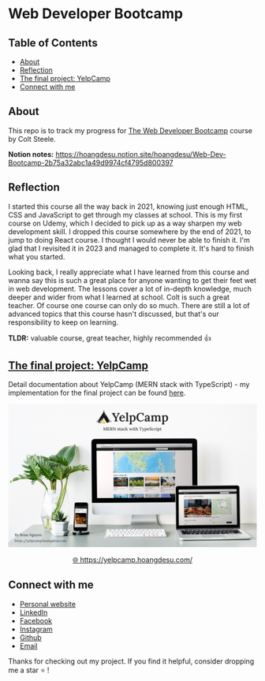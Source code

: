 # Web Developer Bootcamp

## Table of Contents

-   [About](#about)
-   [Reflection](#reflection)
-   [The final project: YelpCamp](#the-final-project-yelpcamp)
-   [Connect with me](#connect-with-me)

## About

This repo is to track my progress for [The Web Developer Bootcamp](https://www.udemy.com/course/the-web-developer-bootcamp/) course by Colt Steele.

**Notion notes:** https://hoangdesu.notion.site/hoangdesu/Web-Dev-Bootcamp-2b75a32abc1a49d9974cf4795d800397

## Reflection

I started this course all the way back in 2021, knowing just enough HTML, CSS and JavaScript to get through my classes at school. This is my first
course on Udemy, which I decided to pick up as a way sharpen my web development skill. I dropped this course somewhere by the end of 2021, to jump to
doing React course. I thought I would never be able to finish it. I'm glad that I revisited it in 2023 and managed to complete it. It's hard to finish
what you started.

Looking back, I really appreciate what I have learned from this course and wanna say this is such a great place for anyone wanting to get their feet
wet in web development. The lessons cover a lot of in-depth knowledge, much deeper and wider from what I learned at school. Colt is such a great
teacher. Of course one course can only do so much. There are still a lot of advanced topics that this course hasn't discussed, but that's our
responsibility to keep on learning.

**TLDR:** valuable course, great teacher, highly recommended 👍

## [The final project: YelpCamp](https://github.com/hoangdesu/web-developer-bootcamp/tree/master/YelpCamp)

Detail documentation about YelpCamp (MERN stack with TypeScript) - my implementation for the final project can be found
[here](https://github.com/hoangdesu/web-developer-bootcamp/blob/master/YelpCamp/README.md).

![YelpCamp homepage](./YelpCamp/imgs/cover.jpg)

<p style="text-align: center;">
    <a href="https://yelpcamp.hoangdesu.com/">🌐 https://yelpcamp.hoangdesu.com/</a> 
</p>

## Connect with me

-   [Personal website](https://hoangdesu.com/)
-   [LinkedIn](https://www.linkedin.com/in/hoangdesu/)
-   [Facebook](https://www.facebook.com/Hoangdayo/)
-   [Instagram](https://www.instagram.com/hoang.desu/)
-   [Github](https://github.com/hoangdesu)
-   [Email](mailto:hoangdesu@gmail.com)

Thanks for checking out my project. If you find it helpful, consider dropping me a star ⭐️ !

